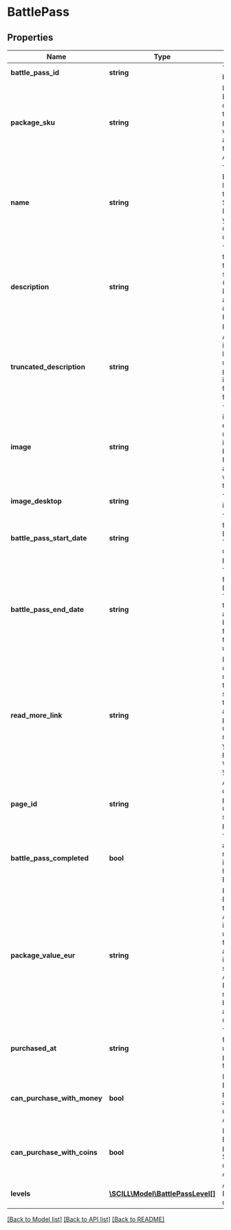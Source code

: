 # BattlePass

## Properties
Name | Type | Description | Notes
------------ | ------------- | ------------- | -------------
**battle_pass_id** | **string** | The unique id of this battle pass. | 
**package_sku** | **string** | If you want to sell Battle Passes you can use this field to trigger in-app purchase products within your mobile app. You can set this value in the Admin Panel. | 
**name** | **string** | The name of the Battle Pass in the local language set in the request (see Setting Language). In the admin panel you can either create HTML content or plain text. | 
**description** | **string** | The description of the Battle Pass in the local language set in the request (see Setting Language). In the admin panel you can either create HTML content or plain text. | 
**truncated_description** | **string** | A short description in the local language you can use to teaser battle passes or implement “expand for more” functionality. | 
**image** | **string** | The mobile sized image name. For example you can use image and image_desktop to build a srcset in HTML or use them and size manually where you need them. | 
**image_desktop** | **string** | The desktop sized image name or URL | 
**battle_pass_start_date** | **string** | The date (in iso format) when the Battle Pass starts. Tracking begins once this date is passed. | 
**battle_pass_end_date** | **string** | The date (in iso format) when the Battle Pass ends. Tracking stops once the end is reached and users will not be able to progress further than what they have achieved up to that point. | 
**read_more_link** | **string** | If the Battle Pass costs “money” you may want to route the user to a web site/page, where they can learn more about this battle pass. You can also use this field to route the user inside your application by providing a path or whatever works for you. | 
**page_id** | **string** | Another field you can set in the admin panel. SCILL Play uses this field to show a specific page by name. | 
**battle_pass_completed** | **bool** | This option is not available in all requests. It indicates if the user has completed this Battle Pass. | [optional] 
**package_value_eur** | **string** | Price for the Battle Pass. You can set this field in the Admin Panel. Often it makes sense to use Pricing functionality of in-app purchase APIs in the relevant eco system (Steam, AppStore, Google Play Store) to request the price, but if you don’t have access to that, you can use this field. | [optional] 
**purchased_at** | **string** | The date in iso format when the user purchased/unlocked this Battle Pass. | [optional] 
**can_purchase_with_money** | **bool** | Indicates that this Battle Pass can be purchased via in-app purchase. This can be set in the Admin Panel. | [optional] 
**can_purchase_with_coins** | **bool** | Indicates that this Battle Pass can be purchased with SCILL Coins. This can be set in the Admin Panel. | [optional] 
**levels** | [**\SCILL\Model\BattlePassLevel[]**](BattlePassLevel.md) | An array of BattlePassLevel objects. | [optional] 

[[Back to Model list]](../../README.md#documentation-for-models) [[Back to API list]](../../README.md#documentation-for-api-endpoints) [[Back to README]](../../README.md)

